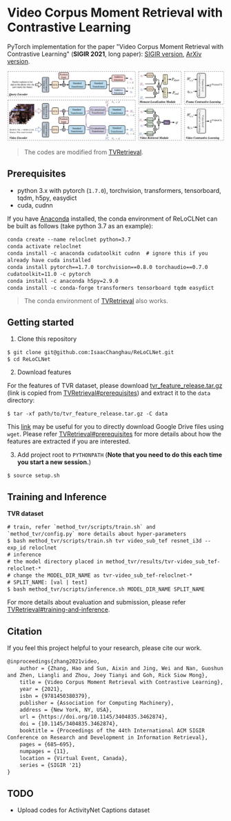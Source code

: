 # Video Corpus Moment Retrieval with Contrastive Learning

PyTorch implementation for the paper "Video Corpus Moment Retrieval with Contrastive Learning" (**SIGIR 2021**, 
long paper): [SIGIR version](https://dl.acm.org/doi/10.1145/3404835.3462874), [ArXiv version](
https://arxiv.org/pdf/2105.06247.pdf).

![model_overview](./figures/model.png)

> The codes are modified from [TVRetrieval](https://github.com/jayleicn/TVRetrieval).

## Prerequisites
- python 3.x with pytorch (`1.7.0`), torchvision, transformers, tensorboard, tqdm, h5py, easydict
- cuda, cudnn

If you have [Anaconda](https://www.anaconda.com/distribution/) installed, the conda environment of ReLoCLNet can be 
built as follows (take python 3.7 as an example):
```shell
conda create --name reloclnet python=3.7
conda activate reloclnet
conda install -c anaconda cudatoolkit cudnn  # ignore this if you already have cuda installed
conda install pytorch==1.7.0 torchvision==0.8.0 torchaudio==0.7.0 cudatoolkit=11.0 -c pytorch
conda install -c anaconda h5py=2.9.0
conda install -c conda-forge transformers tensorboard tqdm easydict
```
> The conda environment of [TVRetrieval](https://github.com/jayleicn/TVRetrieval) also works.


## Getting started
1. Clone this repository
```shell
$ git clone git@github.com:IsaacChanghau/ReLoCLNet.git
$ cd ReLoCLNet
```

2. Download features

For the features of TVR dataset, please download [tvr_feature_release.tar.gz](
https://drive.google.com/file/d/1j4mVkXjKCgafW3ReNjZ2Rk6CKx0Fk_n5/view?usp=sharing) (link is copied from 
[TVRetrieval#prerequisites](https://github.com/jayleicn/TVRetrieval#prerequisites)) and extract it to the `data` 
directory:
```shell
$ tar -xf path/to/tvr_feature_release.tar.gz -C data
```
This [link](https://medium.com/@acpanjan/download-google-drive-files-using-wget-3c2c025a8b99) may be useful for you to
directly download Google Drive files using `wget`.  Please refer [TVRetrieval#prerequisites](
https://github.com/jayleicn/TVRetrieval#prerequisites) for more details about how the features are extracted if you are 
interested.

3. Add project root to `PYTHONPATH` (**Note that you need to do this each time you start a new session.**)
```shell
$ source setup.sh
```

## Training and Inference

**TVR dataset**
```shell
# train, refer `method_tvr/scripts/train.sh` and `method_tvr/config.py` more details about hyper-parameters
$ bash method_tvr/scripts/train.sh tvr video_sub_tef resnet_i3d --exp_id reloclnet
# inference
# the model directory placed in method_tvr/results/tvr-video_sub_tef-reloclnet-*
# change the MODEL_DIR_NAME as tvr-video_sub_tef-reloclnet-*
# SPLIT_NAME: [val | test]
$ bash method_tvr/scripts/inference.sh MODEL_DIR_NAME SPLIT_NAME
```

For more details about evaluation and submission, please refer [TVRetrieval#training-and-inference](
https://github.com/jayleicn/TVRetrieval#training-and-inference).

## Citation
If you feel this project helpful to your research, please cite our work.
```
@inproceedings{zhang2021video,
	author = {Zhang, Hao and Sun, Aixin and Jing, Wei and Nan, Guoshun and Zhen, Liangli and Zhou, Joey Tianyi and Goh, Rick Siow Mong},
	title = {Video Corpus Moment Retrieval with Contrastive Learning},
	year = {2021},
	isbn = {9781450380379},
	publisher = {Association for Computing Machinery},
	address = {New York, NY, USA},
	url = {https://doi.org/10.1145/3404835.3462874},
	doi = {10.1145/3404835.3462874},
	booktitle = {Proceedings of the 44th International ACM SIGIR Conference on Research and Development in Information Retrieval},
	pages = {685–695},
	numpages = {11},
	location = {Virtual Event, Canada},
	series = {SIGIR '21}
}
```

## TODO
- Upload codes for ActivityNet Captions dataset
